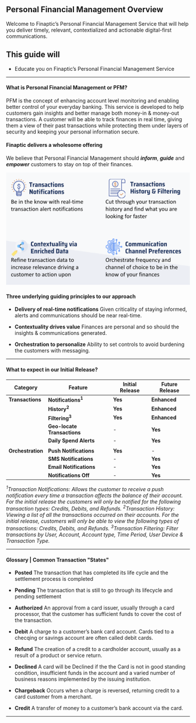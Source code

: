 ## Personal Financial Management Overview
Welcome to Finaptic’s Personal Financial Management Service that will help you deliver timely, relevant, contextialized and actionable digital-first communications. 

## This guide will
- Educate you on Finaptic’s Personal Financial Management Service

---

#### What is Personal Financial Management or PFM?
PFM is the concept of enhancing account level monitoring and enabling better control of your everyday banking. This service is developed to help customers gain insights and better manage both money-in & money-out transactions. A customer will be able to track finances in real time, giving them a view of their past transactions while protecting them under layers of security and keeping your personal information secure. 

#### Finaptic delivers a wholesome offering
We believe that Personal Financial Management should ***inform***, ***guide*** and ***empower*** customers to stay on top of their finances.

![pfm1.png](images/pfm1.png)


#### Three underlying guiding principles to our approach

- **Delivery of real-time notifications**
Given criticality of staying informed, alerts and communications should be near real-time.​

- **Contextuality drives value**
Finances are personal and so should the insights & communications generated.​

- **Orchestration to personalize**
Ability to set controls to avoid burdening the customers with messaging.

---

#### What to expect in our Initial Release?

| Category          | Feature                       | Initial Release | Future Release |
| ----------------- | ----------------------------- | --------------- | -------------- |
| **Transactions**  | **Notifications<sup>1</sup>** | **Yes**         | **Enhanced**   |
|                   | **History<sup>2</sup>**       | **Yes**         | **Enhanced**   |
|                   | **Filtering<sup>3</sup>**     | **Yes**         | **Enhanced**   |
|                   | **Geo-locate Transactions**   | -               | **Yes**        |
|                   | **Daily Spend Alerts**        | -               | **Yes**        |
|                   |                               |                 |                |
| **Orchestration** | **Push Notifications**        | **Yes**         | -              |
|                   | **SMS Notifications**         | -               | **Yes**        |
|                   | **Email Notifications**       | -               | **Yes**        |
|                   | **Notifications Off**         | -               | **Yes**        |

*<sup>1</sup>Transaction Notifications: Allows the customer to receive a push notification every time a transaction affects the balance of their account. For the initial release the customers will only be notified for the following transaction types: Credits, Debits, and Refunds.*
*<sup>2</sup>Transaction History: Viewing a list of all the transactions occurred on their accounts. For the initial release, customers will only be able to view the following types of transactions: Credits, Debits, and Refunds.*
*<sup>3</sup>Transaction Filtering: Filter transactions by User, Account, Account type, Time Period, User Device & Transaction Type.*

---

#### Glossary | Common Transaction "States"
* **Posted** 
The transaction that has completed its life cycle and the settlement process is completed

- **Pending** 
The transaction that is still to go through its lifecycle and pending settlement

- **Authorized** 
An approval from a card issuer, usually through a card processor, that the customer has sufficient funds to cover the cost of the transaction. 

- **Debit** 
A charge to a customer’s bank card account. Cards tied to a checqing or savings account are often called debit cards.

- **Refund** 
The creation of a credit to a cardholder account, usually as a result of a product or service return.

- **Declined** 
A card will be Declined if the the Card is not in good standing condition, insufficient funds in the account and a varied number of business reasons implemented by the  issuing institution.

- **Chargeback** 
Occurs when a charge is reversed, returning credit to a card customer from a merchant.

- **Credit**
A transfer of money to a customer’s bank account via the card.

---
